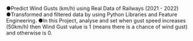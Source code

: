 ●Predict Wind Gusts (km/h) using Real Data of Railways (2021 - 2022)
●Transformed and filtered data by using Python Libraries and  Feature Engineering.
●In this Project, analyse and set when gust speed increases (50km/h) then Wind Gust value is 1 (means there is a chance of wind gust) and otherwise is 0.
